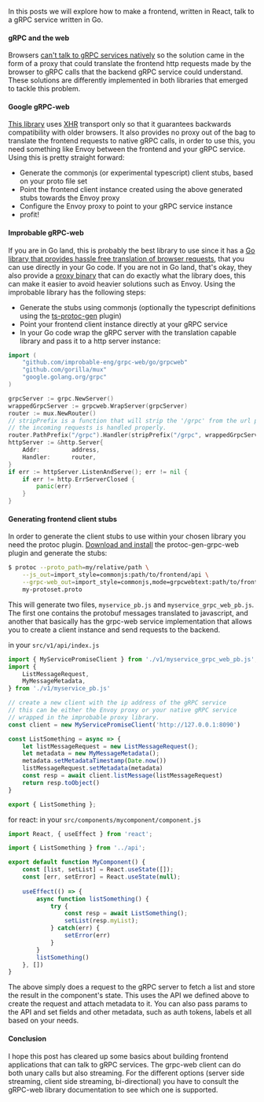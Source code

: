 In this posts we will explore how to make a frontend, written in React, talk to
a gRPC service written in Go.

#### gRPC and the web

Browsers [can't talk to gRPC services
natively](https://grpc.io/blog/state-of-grpc-web/#the-grpc-web-spec) so the
solution came in the form of a proxy that could translate the frontend http
requests made by the browser to gRPC calls that the backend gRPC service could
understand.  
These solutions are differently implemented in both libraries that emerged to
tackle this problem.

#### Google gRPC-web

[This library](https://github.com/grpc/grpc-web) uses
 [XHR](https://en.wikipedia.org/wiki/XMLHttpRequest) transport only so that it
 guarantees backwards compatibility with older browsers. It also provides no
 proxy out of the bag to translate the frontend requests to native gRPC calls,
 in order to use this, you need something like Envoy between the frontend and
 your gRPC service.  
 Using this is pretty straight forward:

* Generate the commonjs (or experimental typescript) client stubs, based on
  your proto file set
* Point the frontend client instance created using the above generated stubs
  towards the Envoy proxy
* Configure the Envoy proxy to point to your gRPC service instance
* profit!

#### Improbable gRPC-web

If you are in Go land, this is probably the best library to use since it has a
[Go library that provides hassle free translation of browser
requests](https://github.com/improbable-eng/grpc-web/tree/master/go/grpcweb),
that you can use directly in your Go code. If you are not in Go land, that's
okay, they also provide a [proxy
binary](https://github.com/improbable-eng/grpc-web/tree/master/go/grpcwebproxy)
that can do exactly what the library does, this can make it easier to avoid
heavier solutions such as Envoy. Using the improbable library has the
following steps:

* Generate the stubs using commonjs (optionally the typescript definitions
  using the [ts-protoc-gen](https://github.com/improbable-eng/ts-protoc-gen)
  plugin)
* Point your frontend client instance directly at your gRPC service
* In your Go code wrap the gRPC server with the translation capable library
  and pass it to a http server instance:

```Go
import (
    "github.com/improbable-eng/grpc-web/go/grpcweb"
    "github.com/gorilla/mux"
    "google.golang.org/grpc"
)

grpcServer := grpc.NewServer()
wrappedGrpcServer := grpcweb.WrapServer(grpcServer)
router := mux.NewRouter()
// stripPrefix is a function that will strip the '/grpc' from the url path so that
// the incoming requests is handled properly.
router.PathPrefix("/grpc").Handler(stripPrefix("/grpc", wrappedGrpcServer))
httpServer := &http.Server{
    Addr:         address,
    Handler:      router,
}
if err := httpServer.ListenAndServe(); err != nil {
    if err != http.ErrServerClosed {
        panic(err)
    }
}
```

#### Generating frontend client stubs

In order to generate the client stubs to use within your chosen library you need
the protoc plugin. [Download and
install](https://github.com/grpc/grpc-web#code-generator-plugin) the
protoc-gen-grpc-web plugin and generate the stubs:

```bash
$ protoc --proto_path=my/relative/path \
    --js_out=import_style=commonjs:path/to/frontend/api \
    --grpc-web_out=import_style=commonjs,mode=grpcwebtext:path/to/frontend/api \
    my-protoset.proto
```

This will generate two files, `myservice_pb.js` and `myservice_grpc_web_pb.js`.
The first one contains the protobuf messages translated to javascript, and
another that basically has the grpc-web service implementation that allows you
to create a client instance and send requests to the backend.

in your `src/v1/api/index.js`

```js
import { MyServicePromiseClient } from './v1/myservice_grpc_web_pb.js';
import {
    ListMessageRequest,
    MyMessageMetadata,
} from './v1/myservice_pb.js'

// create a new client with the ip address of the gRPC service
// this can be either the Envoy proxy or your native gRPC service 
// wrapped in the improbable proxy library.
const client = new MyServicePromiseClient('http://127.0.0.1:8090')

const ListSomething = async => {
    let listMessageRequest = new ListMessageRequest();
    let metadata = new MyMessageMetadata();
    metadata.setMetadataTimestamp(Date.now())
    listMessageRequest.setMetadata(metadata)
    const resp = await client.listMessage(listMessageRequest)
    return resp.toObject()
}

export { ListSomething };
```

for react: in your `src/components/mycomponent/component.js`

```js
import React, { useEffect } from 'react';

import { ListSomething } from '../api';

export default function MyComponent() {
    const [list, setList] = React.useState([]);
    const [err, setError] = React.useState(null);
    
    useEffect(() => {
        async function listSomething() {
            try {
                const resp = await ListSomething();
                setList(resp.myList);
            } catch(err) {
                setError(err)
            }
        }
        listSomething()
    }, [])
}
```

The above simply does a request to the gRPC server to fetch a list and store the
result in the component's state. This uses the API we defined above to create
the request and attach metadata to it. You can also pass params to the API and
set fields and other metadata, such as auth tokens, labels et all based on your
 needs.

#### Conclusion
I hope this post has cleared up some basics about building frontend applications
that can talk to gRPC services. The grpc-web client can do both unary calls but
also streaming. For the different options (server side streaming, client side
streaming, bi-directional) you have to consult the gRPC-web library
documentation to see which one is supported.